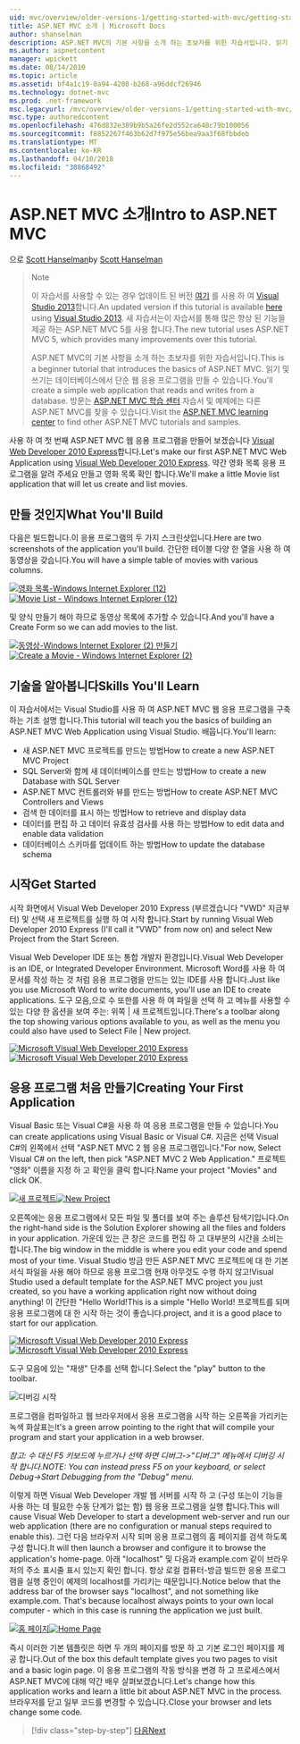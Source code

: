 ```yaml
---
uid: mvc/overview/older-versions-1/getting-started-with-mvc/getting-started-with-mvc-part1
title: ASP.NET MVC 소개 | Microsoft Docs
author: shanselman
description: ASP.NET MVC의 기본 사항을 소개 하는 초보자를 위한 자습서입니다. 읽기 및 쓰기는 데이터베이스에서 단순 웹 응용 프로그램을 만듭니다.
ms.author: aspnetcontent
manager: wpickett
ms.date: 08/14/2010
ms.topic: article
ms.assetid: bf4a1c19-0a94-4208-b268-a96ddcf26946
ms.technology: dotnet-mvc
ms.prod: .net-framework
msc.legacyurl: /mvc/overview/older-versions-1/getting-started-with-mvc/getting-started-with-mvc-part1
msc.type: authoredcontent
ms.openlocfilehash: 476d832e389b9b5a26fe2d552ca648c79b100056
ms.sourcegitcommit: f8852267f463b62d7f975e56bea9aa3f68fbbdeb
ms.translationtype: MT
ms.contentlocale: ko-KR
ms.lasthandoff: 04/10/2018
ms.locfileid: "30868492"
---
```

<a name="intro-to-aspnet-mvc"></a><span data-ttu-id="bc411-104">ASP.NET MVC 소개</span><span class="sxs-lookup"><span data-stu-id="bc411-104">Intro to ASP.NET MVC</span></span>
====================
<span data-ttu-id="bc411-105">으로 [Scott Hanselman](https://github.com/shanselman)</span><span class="sxs-lookup"><span data-stu-id="bc411-105">by [Scott Hanselman](https://github.com/shanselman)</span></span>

> > [!NOTE]
> > <span data-ttu-id="bc411-106">이 자습서를 사용할 수 있는 경우 업데이트 된 버전 [여기](../../getting-started/introduction/getting-started.md) 를 사용 하 여 [Visual Studio 2013](https://www.microsoft.com/visualstudio/eng/2013-downloads)합니다.</span><span class="sxs-lookup"><span data-stu-id="bc411-106">An updated version if this tutorial is available [here](../../getting-started/introduction/getting-started.md) using [Visual Studio 2013](https://www.microsoft.com/visualstudio/eng/2013-downloads).</span></span> <span data-ttu-id="bc411-107">새 자습서는이 자습서를 통해 많은 향상 된 기능을 제공 하는 ASP.NET MVC 5를 사용 합니다.</span><span class="sxs-lookup"><span data-stu-id="bc411-107">The new tutorial uses ASP.NET MVC 5, which provides many improvements over this tutorial.</span></span>
> 
> 
> <span data-ttu-id="bc411-108">ASP.NET MVC의 기본 사항을 소개 하는 초보자를 위한 자습서입니다.</span><span class="sxs-lookup"><span data-stu-id="bc411-108">This is a beginner tutorial that introduces the basics of ASP.NET MVC.</span></span> <span data-ttu-id="bc411-109">읽기 및 쓰기는 데이터베이스에서 단순 웹 응용 프로그램을 만들 수 있습니다.</span><span class="sxs-lookup"><span data-stu-id="bc411-109">You'll create a simple web application that reads and writes from a database.</span></span> <span data-ttu-id="bc411-110">방문는 [ASP.NET MVC 학습 센터](../../../index.md) 자습서 및 예제에는 다른 ASP.NET MVC를 찾을 수 있습니다.</span><span class="sxs-lookup"><span data-stu-id="bc411-110">Visit the [ASP.NET MVC learning center](../../../index.md) to find other ASP.NET MVC tutorials and samples.</span></span>


<span data-ttu-id="bc411-111">사용 하 여 첫 번째 ASP.NET MVC 웹 응용 프로그램을 만들어 보겠습니다 [Visual Web Developer 2010 Express](https://www.microsoft.com/express/Web/)합니다.</span><span class="sxs-lookup"><span data-stu-id="bc411-111">Let's make our first ASP.NET MVC Web Application using [Visual Web Developer 2010 Express](https://www.microsoft.com/express/Web/).</span></span> <span data-ttu-id="bc411-112">약간 영화 목록 응용 프로그램을 알려 주세요 만들고 영화 목록 확인 합니다.</span><span class="sxs-lookup"><span data-stu-id="bc411-112">We'll make a little Movie list application that will let us create and list movies.</span></span>

## <a name="what-youll-build"></a><span data-ttu-id="bc411-113">만들 것인지</span><span class="sxs-lookup"><span data-stu-id="bc411-113">What You'll Build</span></span>

<span data-ttu-id="bc411-114">다음은 빌드합니다.이 응용 프로그램의 두 가지 스크린샷입니다.</span><span class="sxs-lookup"><span data-stu-id="bc411-114">Here are two screenshots of the application you'll build.</span></span> <span data-ttu-id="bc411-115">간단한 테이블 다양 한 열을 사용 하 여 동영상을 갖습니다.</span><span class="sxs-lookup"><span data-stu-id="bc411-115">You will have a simple table of movies with various columns.</span></span>

<span data-ttu-id="bc411-116">[![영화 목록-Windows Internet Explorer (12)](getting-started-with-mvc-part1/_static/image2.png)](getting-started-with-mvc-part1/_static/image1.png)</span><span class="sxs-lookup"><span data-stu-id="bc411-116">[![Movie List - Windows Internet Explorer (12)](getting-started-with-mvc-part1/_static/image2.png)](getting-started-with-mvc-part1/_static/image1.png)</span></span>

<span data-ttu-id="bc411-117">및 양식 만들기 해야 하므로 동영상 목록에 추가할 수 있습니다.</span><span class="sxs-lookup"><span data-stu-id="bc411-117">And you'll have a Create Form so we can add movies to the list.</span></span>

<span data-ttu-id="bc411-118">[![동영상-Windows Internet Explorer (2) 만들기](getting-started-with-mvc-part1/_static/image4.png)](getting-started-with-mvc-part1/_static/image3.png)</span><span class="sxs-lookup"><span data-stu-id="bc411-118">[![Create a Movie - Windows Internet Explorer (2)](getting-started-with-mvc-part1/_static/image4.png)](getting-started-with-mvc-part1/_static/image3.png)</span></span>

## <a name="skills-youll-learn"></a><span data-ttu-id="bc411-119">기술을 알아봅니다</span><span class="sxs-lookup"><span data-stu-id="bc411-119">Skills You'll Learn</span></span>

<span data-ttu-id="bc411-120">이 자습서에서는 Visual Studio를 사용 하 여 ASP.NET MVC 웹 응용 프로그램을 구축 하는 기초 설명 합니다.</span><span class="sxs-lookup"><span data-stu-id="bc411-120">This tutorial will teach you the basics of building an ASP.NET MVC Web Application using Visual Studio.</span></span> <span data-ttu-id="bc411-121">배웁니다.</span><span class="sxs-lookup"><span data-stu-id="bc411-121">You'll learn:</span></span>

- <span data-ttu-id="bc411-122">새 ASP.NET MVC 프로젝트를 만드는 방법</span><span class="sxs-lookup"><span data-stu-id="bc411-122">How to create a new ASP.NET MVC Project</span></span>
- <span data-ttu-id="bc411-123">SQL Server와 함께 새 데이터베이스를 만드는 방법</span><span class="sxs-lookup"><span data-stu-id="bc411-123">How to create a new Database with SQL Server</span></span>
- <span data-ttu-id="bc411-124">ASP.NET MVC 컨트롤러와 뷰를 만드는 방법</span><span class="sxs-lookup"><span data-stu-id="bc411-124">How to create ASP.NET MVC Controllers and Views</span></span>
- <span data-ttu-id="bc411-125">검색 한 데이터를 표시 하는 방법</span><span class="sxs-lookup"><span data-stu-id="bc411-125">How to retrieve and display data</span></span>
- <span data-ttu-id="bc411-126">데이터를 편집 하 고 데이터 유효성 검사를 사용 하는 방법</span><span class="sxs-lookup"><span data-stu-id="bc411-126">How to edit data and enable data validation</span></span>
- <span data-ttu-id="bc411-127">데이터베이스 스키마를 업데이트 하는 방법</span><span class="sxs-lookup"><span data-stu-id="bc411-127">How to update the database schema</span></span>

## <a name="get-started"></a><span data-ttu-id="bc411-128">시작</span><span class="sxs-lookup"><span data-stu-id="bc411-128">Get Started</span></span>

<span data-ttu-id="bc411-129">시작 화면에서 Visual Web Developer 2010 Express (부르겠습니다 "VWD" 지금부터) 및 선택 새 프로젝트를 실행 하 여 시작 합니다.</span><span class="sxs-lookup"><span data-stu-id="bc411-129">Start by running Visual Web Developer 2010 Express (I'll call it "VWD" from now on) and select New Project from the Start Screen.</span></span>

<span data-ttu-id="bc411-130">Visual Web Developer IDE 또는 통합 개발자 환경입니다.</span><span class="sxs-lookup"><span data-stu-id="bc411-130">Visual Web Developer is an IDE, or Integrated Developer Environment.</span></span> <span data-ttu-id="bc411-131">Microsoft Word를 사용 하 여 문서를 작성 하는 것 처럼 응용 프로그램을 만드는 있는 IDE를 사용 합니다.</span><span class="sxs-lookup"><span data-stu-id="bc411-131">Just like you use Microsoft Word to write documents, you'll use an IDE to create applications.</span></span> <span data-ttu-id="bc411-132">도구 모음,으로 수 또한를 사용 하 여 파일을 선택 하 고 메뉴를 사용할 수 있는 다양 한 옵션을 보여 주는: 위쪽 | 새 프로젝트입니다.</span><span class="sxs-lookup"><span data-stu-id="bc411-132">There's a toolbar along the top showing various options available to you, as well as the menu you could also have used to Select File | New project.</span></span>

<span data-ttu-id="bc411-133">[![Microsoft Visual Web Developer 2010 Express](getting-started-with-mvc-part1/_static/image6.png)](getting-started-with-mvc-part1/_static/image5.png)</span><span class="sxs-lookup"><span data-stu-id="bc411-133">[![Microsoft Visual Web Developer 2010 Express](getting-started-with-mvc-part1/_static/image6.png)](getting-started-with-mvc-part1/_static/image5.png)</span></span>

## <a name="creating-your-first-application"></a><span data-ttu-id="bc411-134">응용 프로그램 처음 만들기</span><span class="sxs-lookup"><span data-stu-id="bc411-134">Creating Your First Application</span></span>

<span data-ttu-id="bc411-135">Visual Basic 또는 Visual C#을 사용 하 여 응용 프로그램을 만들 수 있습니다.</span><span class="sxs-lookup"><span data-stu-id="bc411-135">You can create applications using Visual Basic or Visual C#.</span></span> <span data-ttu-id="bc411-136">지금은 선택 Visual C#의 왼쪽에서 선택 "ASP.NET MVC 2 웹 응용 프로그램입니다."</span><span class="sxs-lookup"><span data-stu-id="bc411-136">For now, Select Visual C# on the left, then pick "ASP.NET MVC 2 Web Application."</span></span> <span data-ttu-id="bc411-137">프로젝트 "영화" 이름을 지정 하 고 확인을 클릭 합니다.</span><span class="sxs-lookup"><span data-stu-id="bc411-137">Name your project "Movies" and click OK.</span></span>

<span data-ttu-id="bc411-138">[![새 프로젝트](getting-started-with-mvc-part1/_static/image8.png)](getting-started-with-mvc-part1/_static/image7.png)</span><span class="sxs-lookup"><span data-stu-id="bc411-138">[![New Project](getting-started-with-mvc-part1/_static/image8.png)](getting-started-with-mvc-part1/_static/image7.png)</span></span>

<span data-ttu-id="bc411-139">오른쪽에는 응용 프로그램에서 모든 파일 및 폴더를 보여 주는 솔루션 탐색기입니다.</span><span class="sxs-lookup"><span data-stu-id="bc411-139">On the right-hand side is the Solution Explorer showing all the files and folders in your application.</span></span> <span data-ttu-id="bc411-140">가운데 있는 큰 창은 코드를 편집 하 고 대부분의 시간을 소비는 합니다.</span><span class="sxs-lookup"><span data-stu-id="bc411-140">The big window in the middle is where you edit your code and spend most of your time.</span></span> <span data-ttu-id="bc411-141">Visual Studio 방금 만든 ASP.NET MVC 프로젝트에 대 한 기본 서식 파일을 사용 해야 하므로 응용 프로그램 현재 아무것도 수행 하지 않고!</span><span class="sxs-lookup"><span data-stu-id="bc411-141">Visual Studio used a default template for the ASP.NET MVC project you just created, so you have a working application right now without doing anything!</span></span> <span data-ttu-id="bc411-142">이 간단한 "Hello World!</span><span class="sxs-lookup"><span data-stu-id="bc411-142">This is a simple "Hello World!</span></span> <span data-ttu-id="bc411-143">프로젝트를 되며 응용 프로그램에 대 한 시작 하는 것이 좋습니다.</span><span class="sxs-lookup"><span data-stu-id="bc411-143">project, and it is a good place to start for our application.</span></span>

<span data-ttu-id="bc411-144">[![Microsoft Visual Web Developer 2010 Express](getting-started-with-mvc-part1/_static/image10.png)](getting-started-with-mvc-part1/_static/image9.png)</span><span class="sxs-lookup"><span data-stu-id="bc411-144">[![Microsoft Visual Web Developer 2010 Express](getting-started-with-mvc-part1/_static/image10.png)](getting-started-with-mvc-part1/_static/image9.png)</span></span>

<span data-ttu-id="bc411-145">도구 모음에 있는 "재생" 단추를 선택 합니다.</span><span class="sxs-lookup"><span data-stu-id="bc411-145">Select the "play" button to the toolbar.</span></span>

![디버깅 시작](getting-started-with-mvc-part1/_static/image11.png)

<span data-ttu-id="bc411-147">프로그램을 컴파일하고 웹 브라우저에서 응용 프로그램을 시작 하는 오른쪽을 가리키는 녹색 화살표는</span><span class="sxs-lookup"><span data-stu-id="bc411-147">It's a green arrow pointing to the right that will compile your program and start your application in a web browser.</span></span>

<span data-ttu-id="bc411-148">*참고: 수 대신 F5 키보드에 누르거나 선택 하면 디버그-&gt;"디버그" 메뉴에서 디버깅 시작 합니다.*</span><span class="sxs-lookup"><span data-stu-id="bc411-148">*NOTE: You can instead press F5 on your keyboard, or select Debug-&gt;Start Debugging from the "Debug" menu.*</span></span>

<span data-ttu-id="bc411-149">이렇게 하면 Visual Web Developer 개발 웹 서버를 시작 하 고 (구성 또는이 기능을 사용 하는 데 필요한 수동 단계가 없는 함) 웹 응용 프로그램을 실행 합니다.</span><span class="sxs-lookup"><span data-stu-id="bc411-149">This will cause Visual Web Developer to start a development web-server and run our web application (there are no configuration or manual steps required to enable this).</span></span> <span data-ttu-id="bc411-150">그런 다음 브라우저 시작 되며 응용 프로그램의 홈 페이지를 검색 하도록 구성 합니다.</span><span class="sxs-lookup"><span data-stu-id="bc411-150">It will then launch a browser and configure it to browse the application's home-page.</span></span> <span data-ttu-id="bc411-151">아래 "localhost" 및 다음과 example.com 같이 브라우저의 주소 표시줄 표시 있는지 확인 합니다. 항상 로컬 컴퓨터-방금 빌드한 응용 프로그램을 실행 중인이 예제의 localhost를 가리키는 때문입니다.</span><span class="sxs-lookup"><span data-stu-id="bc411-151">Notice below that the address bar of the browser says "localhost", and not something like example.com. That's because localhost always points to your own local computer - which in this case is running the application we just built.</span></span>

<span data-ttu-id="bc411-152">[![홈 페이지](getting-started-with-mvc-part1/_static/image13.png)](getting-started-with-mvc-part1/_static/image12.png)</span><span class="sxs-lookup"><span data-stu-id="bc411-152">[![Home Page](getting-started-with-mvc-part1/_static/image13.png)](getting-started-with-mvc-part1/_static/image12.png)</span></span>

<span data-ttu-id="bc411-153">즉시 이러한 기본 템플릿은 하면 두 개의 페이지를 방문 하 고 기본 로그인 페이지를 제공 합니다.</span><span class="sxs-lookup"><span data-stu-id="bc411-153">Out of the box this default template gives you two pages to visit and a basic login page.</span></span> <span data-ttu-id="bc411-154">이 응용 프로그램의 작동 방식을 변경 하 고 프로세스에서 ASP.NET MVC에 대해 약간 배우 살펴보겠습니다.</span><span class="sxs-lookup"><span data-stu-id="bc411-154">Let's change how this application works and learn a little bit about ASP.NET MVC in the process.</span></span> <span data-ttu-id="bc411-155">브라우저를 닫고 일부 코드를 변경할 수 있습니다.</span><span class="sxs-lookup"><span data-stu-id="bc411-155">Close your browser and lets change some code.</span></span>

> [!div class="step-by-step"]
> [<span data-ttu-id="bc411-156">다음</span><span class="sxs-lookup"><span data-stu-id="bc411-156">Next</span></span>](getting-started-with-mvc-part2.md)
